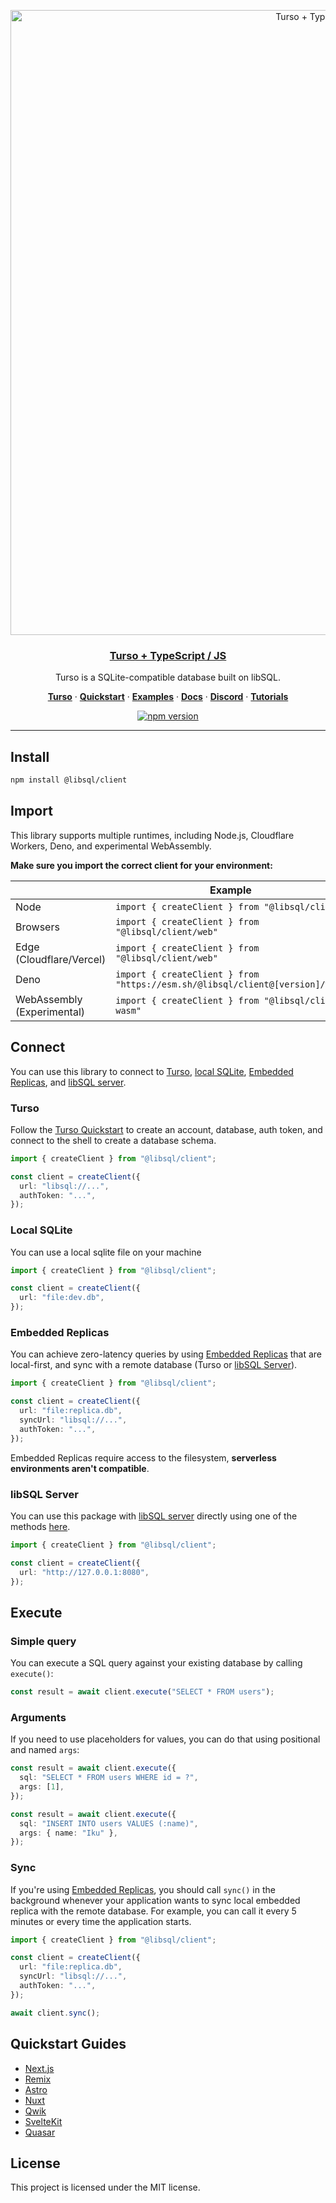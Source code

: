 <p align="center">
  <a href="https://docs.turso.tech/sdk/ts/quickstart">
    <img alt="Turso + TypeScript cover" src="https://github.com/tursodatabase/libsql-client-ts/assets/950181/293186fa-ffe4-4dfb-84fa-3f668b991253" width="1000">
    <h3 align="center">Turso + TypeScript / JS</h3>
  </a>
</p>

<p align="center">
  Turso is a SQLite-compatible database built on libSQL.
</p>

<p align="center">
  <a href="https://turso.tech"><strong>Turso</strong></a> ·
  <a href="https://docs.turso.tech/quickstart"><strong>Quickstart</strong></a> ·
  <a href="/examples"><strong>Examples</strong></a> ·
  <a href="https://docs.turso.tech"><strong>Docs</strong></a> ·
  <a href="https://discord.com/invite/4B5D7hYwub"><strong>Discord</strong></a> ·
  <a href="https://blog.turso.tech/"><strong>Tutorials</strong></a>
</p>

<p align="center">
  <a href="https://www.npmjs.com/@libsql/client">
    <img src="https://badge.fury.io/js/@libsql%2Fclient.svg" alt="npm version" title="npm version" />
  </a>
</p>

---

## Install

```bash
npm install @libsql/client
```

## Import

This library supports multiple runtimes, including Node.js, Cloudflare Workers, Deno, and experimental WebAssembly.

**Make sure you import the correct client for your environment:**

|                                | Example                                                                      |
| ------------------------------ | ---------------------------------------------------------------------------- |
| Node                           | `import { createClient } from "@libsql/client"`                              |
| Browsers                       | `import { createClient } from "@libsql/client/web"`                          |
| Edge <br />(Cloudflare/Vercel) | `import { createClient } from "@libsql/client/web"`                          |
| Deno                           | `import { createClient } from "https://esm.sh/@libsql/client@[version]/web"` |
| WebAssembly (Experimental)     | `import { createClient } from "@libsql/client-wasm"`                         |

## Connect

You can use this library to connect to [Turso](#turso), [local SQLite](#local-sqlite), [Embedded Replicas](#embedded-replicas), and [libSQL server](#libsql-server).

### Turso

Follow the [Turso Quickstart](https://docs.turso.tech/quickstart) to create an account, database, auth token, and connect to the shell to create a database schema.

```ts
import { createClient } from "@libsql/client";

const client = createClient({
  url: "libsql://...",
  authToken: "...",
});
```

### Local SQLite

You can use a local sqlite file on your machine

```ts
import { createClient } from "@libsql/client";

const client = createClient({
  url: "file:dev.db",
});
```

### Embedded Replicas

You can achieve zero-latency queries by using [Embedded Replicas](https://docs.turso.tech/features/embedded-replicas) that are local-first, and sync with a remote database (Turso or [libSQL Server](#libsql-server)).

```ts
import { createClient } from "@libsql/client";

const client = createClient({
  url: "file:replica.db",
  syncUrl: "libsql://...",
  authToken: "...",
});
```

Embedded Replicas require access to the filesystem, **serverless environments aren't compatible**.

### libSQL Server

You can use this package with [libSQL server](https://github.com/tursodatabase/libsql/tree/main/libsql-server) directly using one of the methods [here](https://github.com/tursodatabase/libsql/blob/main/docs/BUILD-RUN.md).

```ts
import { createClient } from "@libsql/client";

const client = createClient({
  url: "http://127.0.0.1:8080",
});
```

## Execute

### Simple query

You can execute a SQL query against your existing database by calling `execute()`:

```ts
const result = await client.execute("SELECT * FROM users");
```

### Arguments

If you need to use placeholders for values, you can do that using positional and named `args`:

```ts
const result = await client.execute({
  sql: "SELECT * FROM users WHERE id = ?",
  args: [1],
});

const result = await client.execute({
  sql: "INSERT INTO users VALUES (:name)",
  args: { name: "Iku" },
});
```

### Sync

If you're using [Embedded Replicas](#embedded-replicas), you should call `sync()` in the background whenever your application wants to sync local embedded replica with the remote database. For example, you can call it every 5 minutes or every time the application starts.

```ts
import { createClient } from "@libsql/client";

const client = createClient({
  url: "file:replica.db",
  syncUrl: "libsql://...",
  authToken: "...",
});

await client.sync();
```

## Quickstart Guides

- [Next.js](https://docs.turso.tech/sdk/ts/guides/nextjs)
- [Remix](https://docs.turso.tech/sdk/ts/guides/remix)
- [Astro](https://docs.turso.tech/sdk/ts/guides/astro)
- [Nuxt](https://docs.turso.tech/sdk/ts/guides/nuxt)
- [Qwik](https://docs.turso.tech/sdk/ts/guides/qwik)
- [SvelteKit](https://docs.turso.tech/sdk/ts/guides/sveltekit)
- [Quasar](https://docs.turso.tech/sdk/ts/guides/quasar)

## License

This project is licensed under the MIT license.
